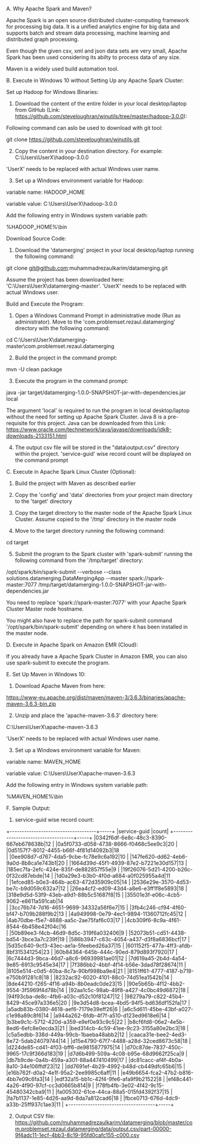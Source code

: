 
A. Why Apache Spark and Maven?

Apache Spark is an open source distributed cluster-computing framework for processing big data. It is a unified analytics engine for big data and supports batch and stream data processing, machine learning and distributed graph processing. 

Even though the given csv, xml and json data sets are very small, Apache Spark has been used considering its abilty to process data of any size.

Maven is a widely used build automation tool.

B. Execute in Windows 10 without Setting Up any Apache Spark Cluster:

Set up Hadoop for Windows Binaries:

1. Download the content of the entire folder in your local desktop/laptop from GitHub (Link: https://github.com/steveloughran/winutils/tree/master/hadoop-3.0.0):

Following command can aslo be used to download with git tool:

git clone https://github.com/steveloughran/winutils.git


2. Copy the content in your destination directory. For example: C:\Users\UserX\hadoop-3.0.0

'UserX' needs to be replaced with actual Windows user name.

3. Set up a Windows environment variable for Hadoop:

variable name: HADOOP_HOME

variable value: C:\Users\UserX\hadoop-3.0.0

Add the following entry in Windows system variable path:

%HADOOP_HOME%\bin


Download Source Code:

1. Download the 'datamerging' project in your local desktop/laptop running the following command:

git clone git@github.com:muhammadrezaulkarim/datamerging.git

Assume the project has been downloaded here: 'C:\Users\UserX\datamerging-master'. 'UserX' needs to be replaced with actual Windows user.


Build and Execute the Program:

1. Open a Windows Command Prompt in administrative mode (Run as administrator). Move to the 'com.problemset.rezaul.datamerging' directory with the following command:

cd C:\Users\UserX\datamerging-master\com.problemset.rezaul.datamerging


2. Build the project in the command prompt:

mvn -U clean package

3. Execute the program in the command prompt:

java -jar target/datamerging-1.0.0-SNAPSHOT-jar-with-dependencies.jar local

The argument 'local' is required to run the program in local desktop/laptop without the need for setting up Apache Spark Cluster. Java 8 is a pre-requisite for this project. Java can be downloaded from this Link: https://www.oracle.com/technetwork/java/javase/downloads/jdk8-downloads-2133151.html

4. The output csv file will be stored in the "data\output.csv" directory within the project. 'service-guid' wise record count will be displayed on the command prompt


C. Execute in Apache Spark Linux Cluster (Optional):

1. Build the project with Maven as described earlier

2. Copy the 'config' and 'data' directories from your project main directory to the 'target' directory

3. Copy the target directory to the master node of the Apache Spark Linux Cluster. Assume copied to the '/tmp' directory in the master node

4. Move to the target directory running the following command:

cd target

5. Submit the program to the Spark cluster with 'spark-submit' running the following command from the '/tmp/target' directory:

/opt/spark/bin/spark-submit --verbose --class solutions.datamerging.DataMergingApp --master spark://spark-master:7077 /tmp/target/datamerging-1.0.0-SNAPSHOT-jar-with-dependencies.jar

You need to replace 'spark://spark-master:7077' with your Apache Spark Cluster Master node hostname. 

You might also have to replace the path for spark-submit command '/opt/spark/bin/spark-submit' depending on where it has been installed in the master node.


D. Execute in Apache Spark on Amazon EMR (Cloud):

If you already have a Apache Spark Cluster in Amazon EMR, you can also use spark-submit to execute the program.


E. Set Up Maven in Windows 10:

1. Download Apache Maven from here:

https://www-eu.apache.org/dist/maven/maven-3/3.6.3/binaries/apache-maven-3.6.3-bin.zip

2. Unzip and place the 'apache-maven-3.6.3' directory here:

C:\Users\UserX\apache-maven-3.6.3

'UserX' needs to be replaced with actual Windows user name.

3. Set up a Windows environment variable for Maven:

variable name: MAVEN_HOME

variable value: C:\Users\UserX\apache-maven-3.6.3

Add the following entry in Windows system variable path:

%MAVEN_HOME%\bin


F. Sample Output:

1. service-guid wise record count:   

+------------------------------------+-----+
|service-guid                        |count|
+------------------------------------+-----+
|0342f6df-6e8c-48c3-8390-667eb678638b|12
|
|0a5f0733-d058-4738-8666-f0468c5ee9c3|20 
|
|0d5157f7-8012-4455-b66f-4f81d14092b3|18  
|
|0ee908d7-d767-4da5-9cbe-fc78e9c6a192|10
|
|147fe620-dd62-4eb6-9a0d-8b8ca1e743b1|20 
|
|1664d39d-45f1-4939-87e2-b7221e30d157|13 
|
|185ec7fa-2efc-424e-835f-de882857f55e|9 
|
|19f26076-5d21-4200-b26c-0f32cd87ebde|14 
|
|1d0a29e3-b3b0-4f0d-a684-a0f025955a4d|11  
|
|1efced85-b0e3-464b-ac63-472d35909c05|14 
|
|2536e29e-3570-4d53-be7c-b9d059c632a7|12 
|
|26ea4cf2-ed09-43d4-a8e6-e3ff1f8e5893|18 
|
|318e9d5d-53f9-43eb-a9d1-88b5c51687f8|15
|
|35501e3f-e06c-4cb5-9062-e8611a591cab|14  
|
|3cc76b74-7d16-4651-9699-34332a56f6e7|15 
|
|3fb4c246-cf94-4f60-bf47-b709b288f9b2|13 
|
|4a949998-0e79-4ec1-9894-11360712fc45|12
|
|4ab70dbe-f5e7-4688-aa5c-2ae75faf6c03|17
|
|4cb309f6-8c9a-4f61-8544-6b458e42f04c|16  
|
|50b89ee3-f4cb-46d9-8d5c-319f6a032406|9    |
|52073b51-cd51-4438-bd54-3bce3a7c239f|19   |
|586b3947-c63c-4054-a437-d3f8a6836bcf|17   |
|5d35c640-9cf3-43ec-ae1a-5feebed26a37|15   |
|601152f5-477a-4ff3-afdb-8bf315341254|23   |
|60b84364-645b-444c-90ed-879d893f7920|17   |
|6c7444d3-9bca-46d7-a8c6-96939981ae01|12   |
|7d619a45-2b4d-4a54-9e85-6913c9545e34|17   |
|7f386bb2-4bbf-4f14-b56e-3dad78f28674|11   |
|8105e514-c0d5-40ba-8c7a-90bf998ba9e4|21   |
|8151ff61-4777-4187-b719-e750b91281c8|18   |
|8232ac92-6020-4101-88c0-74d51ea1542b|14   |
|8de44210-f265-4f16-a94b-8b0eadc0de23|15   |
|90e5b65b-4f12-4bb2-9554-3f5969f4d78b|14   |
|92aa1c5c-98ab-49f8-a427-4c0bc49d6872|18   |
|94f93cba-de8c-4fb6-a03c-d52c10f81247|12   |
|98279a79-c822-45b4-8429-45ce97a336e5|20   |
|9e3d54d8-bcea-4bd5-94f5-bd636df152fa|17   |
|a5adb83b-0380-4618-aef6-7179e39eff26|6    |
|a6c5d611-45be-43bf-a027-c1e98a89c8f6|14   |
|a944a262-6fdb-4f7f-a510-d123ed9618e6|14   |
|b3be9c1c-5712-420d-a359-e9ef0e93c9c5|22   |
|b8cf6fd8-06e2-4e5b-8ed6-6efc8e0ecda3|21   |
|bed314cb-4c59-41ee-9c23-3155a80e2bc3|18   |
|c5a5edbb-338d-449a-99cb-1baeba48abb2|12   |
|caaca31e-bee2-4ed3-8e72-5dab24079744|14   |
|d15e4790-67f7-4488-a28d-32ced8673c58|18   |
|d224de85-cd41-4f03-bff6-de9815877975|14   |
|d70c87de-7837-450c-9965-17c9f366d183|19   |
|d7d6b499-509a-4c08-b95e-68d9662f25ca|9    |
|db7b9cde-0a4b-459a-a301-88a447410499|17   |
|dc81cacc-af4f-4b0a-8a10-34e106ffdf23|12   |
|dd7691ef-4b29-4992-b48d-cb449dfc65b6|15   |
|e16b762f-d0a2-4e1f-95a2-2ee9985c6aff|11   |
|e49b6654-fca2-47b2-b816-4bb7e09c6fa3|14   |
|edf32a15-bb1c-42f4-9fe6-afa9f9b21522|8    |
|ef48c441-4a26-4f90-97cf-cc3d0665b814|9    |
|f78fb4fb-3e02-4f42-9c15-45480342cba9|11   |
|fa005302-61ce-44ca-88a5-015fd4392f37|15   |
|fa7b1137-1e85-4d26-aa9d-8da7a812cad6|18   |
|fbce0713-676d-4dc9-a33b-25ff937c1ae3|11   |
+------------------------------------+-----+

2. Output CSV file:
https://github.com/muhammadrezaulkarim/datamerging/blob/master/com.problemset.rezaul.datamerging/data/output.csv/part-00000-9f4adc11-1ecf-4bb3-8c19-95fd0cafc155-c000.csv
